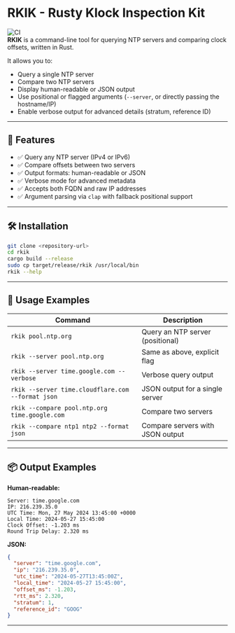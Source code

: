 # RKIK - Rusty Klock Inspection Kit
![CI](https://github.com/aguacero7/rkik/actions/workflows/ci-test-n-build.yml/badge.svg)
<br>
**RKIK** is a command-line tool for querying NTP servers and comparing clock offsets, written in Rust.

It allows you to:
- Query a single NTP server
- Compare two NTP servers
- Display human-readable or JSON output
- Use positional or flagged arguments (`--server`, or directly passing the hostname/IP)
- Enable verbose output for advanced details (stratum, reference ID)

---

## 🚀 Features

- ✅ Query any NTP server (IPv4 or IPv6)
- ✅ Compare offsets between two servers
- ✅ Output formats: human-readable or JSON
- ✅ Verbose mode for advanced metadata
- ✅ Accepts both FQDN and raw IP addresses
- ✅ Argument parsing via `clap` with fallback positional support

---

## 🛠 Installation

```bash
git clone <repository-url>
cd rkik
cargo build --release
sudo cp target/release/rkik /usr/local/bin
rkik --help
```

---

## 🧪 Usage Examples

| Command                                          | Description                                |
|--------------------------------------------------|--------------------------------------------|
| `rkik pool.ntp.org`                              | Query an NTP server (positional)           |
| `rkik --server pool.ntp.org`                     | Same as above, explicit flag               |
| `rkik --server time.google.com --verbose`        | Verbose query output                       |
| `rkik --server time.cloudflare.com --format json`| JSON output for a single server            |
| `rkik --compare pool.ntp.org time.google.com`    | Compare two servers                        |
| `rkik --compare ntp1 ntp2 --format json`         | Compare servers with JSON output           |

---

## 📦 Output Examples

**Human-readable:**
```
Server: time.google.com
IP: 216.239.35.0
UTC Time: Mon, 27 May 2024 13:45:00 +0000
Local Time: 2024-05-27 15:45:00
Clock Offset: -1.203 ms
Round Trip Delay: 2.320 ms
```

**JSON:**
```json
{
  "server": "time.google.com",
  "ip": "216.239.35.0",
  "utc_time": "2024-05-27T13:45:00Z",
  "local_time": "2024-05-27 15:45:00",
  "offset_ms": -1.203,
  "rtt_ms": 2.320,
  "stratum": 1,
  "reference_id": "GOOG"
}
```

---
